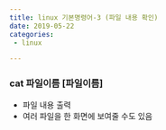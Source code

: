 ```yaml
---
title: linux 기본명령어-3 (파일 내용 확인)
date: 2019-05-22
categories:
 - linux

---
```








### cat 파일이름 [파일이름]

- 파일 내용 출력
- 여러 파일을 한 화면에 보여줄 수도 있음

